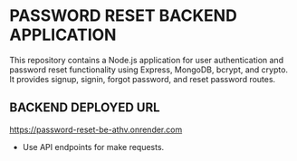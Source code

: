 # PASSWORD RESET BACKEND APPLICATION

This repository contains a Node.js application for user authentication and password reset functionality using Express, MongoDB, bcrypt, and crypto. It provides signup, signin, forgot password, and reset password routes.

## BACKEND DEPLOYED URL 

https://password-reset-be-athv.onrender.com

 - Use API endpoints for make requests.
